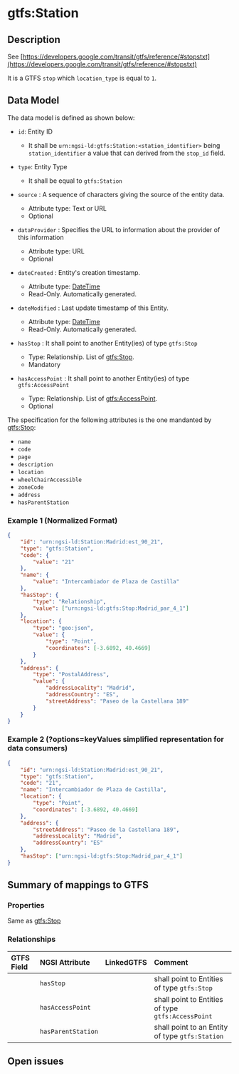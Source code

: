 # gtfs:Station

## Description

See
[https://developers.google.com/transit/gtfs/reference/#stopstxt](https://developers.google.com/transit/gtfs/reference/#stopstxt)

It is a GTFS `stop` which `location_type` is equal to `1`.

## Data Model

The data model is defined as shown below:

-   `id`: Entity ID

    -   It shall be `urn:ngsi-ld:gtfs:Station:<station_identifier>` being
        `station_identifier` a value that can derived from the `stop_id` field.

-   `type`: Entity Type

    -   It shall be equal to `gtfs:Station`

-   `source` : A sequence of characters giving the source of the entity data.

    -   Attribute type: Text or URL
    -   Optional

-   `dataProvider` : Specifies the URL to information about the provider of this
    information

    -   Attribute type: URL
    -   Optional

-   `dateCreated` : Entity's creation timestamp.

    -   Attribute type: [DateTime](https://schema.org/DateTime)
    -   Read-Only. Automatically generated.

-   `dateModified` : Last update timestamp of this Entity.

    -   Attribute type: [DateTime](https://schema.org/DateTime)
    -   Read-Only. Automatically generated.

-   `hasStop` : It shall point to another Entity(ies) of type `gtfs:Stop`

    -   Type: Relationship. List of [gtfs:Stop](../../Stop/doc/spec.md).
    -   Mandatory

-   `hasAccessPoint` : It shall point to another Entity(ies) of type
    `gtfs:AccessPoint`
    -   Type: Relationship. List of
        [gtfs:AccessPoint](../../AccessPoint/doc/spec.md).
    -   Optional

The specification for the following attributes is the one mandanted by
[gtfs:Stop](../../Stop/doc/spec.md):

-   `name`
-   `code`
-   `page`
-   `description`
-   `location`
-   `wheelChairAccessible`
-   `zoneCode`
-   `address`
-   `hasParentStation`

### Example 1 (Normalized Format)

```json
{
    "id": "urn:ngsi-ld:Station:Madrid:est_90_21",
    "type": "gtfs:Station",
    "code": {
        "value": "21"
    },
    "name": {
        "value": "Intercambiador de Plaza de Castilla"
    },
    "hasStop": {
        "type": "Relationship",
        "value": ["urn:ngsi-ld:gtfs:Stop:Madrid_par_4_1"]
    },
    "location": {
        "type": "geo:json",
        "value": {
            "type": "Point",
            "coordinates": [-3.6892, 40.4669]
        }
    },
    "address": {
        "type": "PostalAddress",
        "value": {
            "addressLocality": "Madrid",
            "addressCountry": "ES",
            "streetAddress": "Paseo de la Castellana 189"
        }
    }
}
```

### Example 2 (?options=keyValues simplified representation for data consumers)

```json
{
    "id": "urn:ngsi-ld:Station:Madrid:est_90_21",
    "type": "gtfs:Station",
    "code": "21",
    "name": "Intercambiador de Plaza de Castilla",
    "location": {
        "type": "Point",
        "coordinates": [-3.6892, 40.4669]
    },
    "address": {
        "streetAddress": "Paseo de la Castellana 189",
        "addressLocality": "Madrid",
        "addressCountry": "ES"
    },
    "hasStop": ["urn:ngsi-ld:gtfs:Stop:Madrid_par_4_1"]
}
```

## Summary of mappings to GTFS

### Properties

Same as [gtfs:Stop](../../Stop/doc/spec.md)

### Relationships

| GTFS Field | NGSI Attribute     | LinkedGTFS | Comment                                            |
| :--------- | :----------------- | :--------- | :------------------------------------------------- |
|            | `hasStop`          |            | shall point to Entities of type `gtfs:Stop`        |
|            | `hasAccessPoint`   |            | shall point to Entities of type `gtfs:AccessPoint` |
|            | `hasParentStation` |            | shall point to an Entity of type `gtfs:Station`    |

## Open issues
